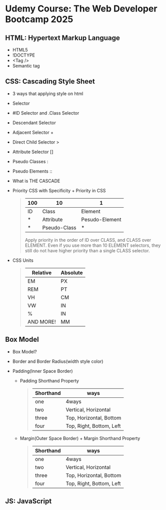 # Udemy Course: The Web Developer Bootcamp 2025

## HTML: Hypertext Markup Language

- HTML5
- !DOCTYPE
- \<Tag />
- Semantic tag

## CSS: Cascading Style Sheet

- 3 ways that applying style on html
- Selector
- #ID Selector and .Class Selector
- Descendant Selector
- Adjacent Selector +
- Direct Child Selector >
- Attribute Selector []
- Pseudo Classes :
- Pseudo Elements ::
- What is THE CASCADE
- Priority CSS with Specificity + Priority in CSS

  > | 100 | 10           | 1              |
  > | --- | ------------ | -------------- |
  > | ID  | Class        | Element        |
  > | \*  | Attribute    | Pesudo-Element |
  > | \*  | Pseudo-Class | \*             |
  >
  > Apply priority in the order of ID over CLASS, and CLASS over ELEMENT. Even if you use more than 10 ELEMENT selectors, they still do not have higher priority than a single CLASS selector.

- CSS Units
  > | Relative  | Absolute |
  > | --------- | -------- |
  > | EM        | PX       |
  > | REM       | PT       |
  > | VH        | CM       |
  > | VW        | IN       |
  > | %         | IN       |
  > | AND MORE! | MM       |

## Box Model

- Box Model?
- Border and Border Radius(width style color)
- Padding(Inner Space Border)

  - Padding Shorthand Property

    > | Shorthand | ways                     |
    > | --------- | ------------------------ |
    > | one       | 4ways                    |
    > | two       | Vertical, Horizontal     |
    > | three     | Top, Horizontal, Bottom  |
    > | four      | Top, Right, Bottom, Left |

  - Margin(Outer Space Border) + Margin Shorthand Property

    > | Shorthand | ways                     |
    > | --------- | ------------------------ |
    > | one       | 4ways                    |
    > | two       | Vertical, Horizontal     |
    > | three     | Top, Horizontal, Bottom  |
    > | four      | Top, Right, Bottom, Left |

## JS: JavaScript
